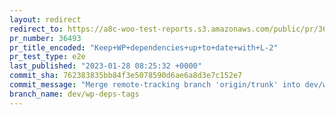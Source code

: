 ```yaml
---
layout: redirect
redirect_to: https://a8c-woo-test-reports.s3.amazonaws.com/public/pr/36493/e2e/index.html
pr_number: 36493
pr_title_encoded: "Keep+WP+dependencies+up+to+date+with+L-2"
pr_test_type: e2e
last_published: "2023-01-28 08:25:32 +0000"
commit_sha: 762383835bb84f3e5078590d6ae6a8d3e7c152e7
commit_message: "Merge remote-tracking branch 'origin/trunk' into dev/wp-deps-tags"
branch_name: dev/wp-deps-tags
---
```

